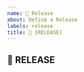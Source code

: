 ```yaml
---
name: 🎂 Release
about: Define a Release
labels: release
title: 🎂 [RELEASE] 
---
```

<!-- You can find the latest issue templates here https://github.com/ulfgebhardt/issue-templates -->

<!-- THIS ISSUE-TYPE IS NOT FOR YOU! -->
<!-- Proceed only if you know what you are doing - have a chat with Project's Team first -->

## 🎂 RELEASE
<!-- Describe your Release in detail. Include screenshots and drawings -->
